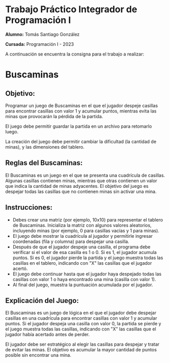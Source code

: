 # Trabajo Práctico Integrador de Programación I
**Alumno:** Tomás Santiago González

**Cursada:** Programación I - 2023

A continuación se encuentra la consigna para el trabajo a realizar:

# Buscaminas

## Objetivo:
Programar un juego de Buscaminas en el que el jugador despeje casillas para encontrar casillas con valor 1 y acumular puntos, mientras evita las minas que provocarán la pérdida de la partida.

El juego debe permitir guardar la partida en un archivo para retomarlo luego.

La creación del juego debe permitir cambiar la dificultad (la cantidad de minas), y las dimensiones del tablero.

## Reglas del Buscaminas:
El Buscaminas es un juego en el que se presenta una cuadrícula de casillas. Algunas casillas contienen minas, mientras que otras contienen un valor que indica la cantidad de minas adyacentes. El objetivo del juego es despejar todas las casillas que no contienen minas sin activar una mina.

## Instrucciones:

 * Debes crear una matriz (por ejemplo, 10x10) para representar el tablero de Buscaminas. Inicializa la matriz con algunos valores aleatorios, incluyendo minas (por ejemplo, 0 para casillas vacías y 1 para minas).
 * El juego debe mostrar la cuadrícula al jugador y permitirle ingresar coordenadas (fila y columna) para despejar una casilla.
 * Después de que el jugador despeje una casilla, el programa debe verificar si el valor de esa casilla es 1 o 0. Si es 1, el jugador acumula puntos. Si es 0, el jugador pierde la partida y el juego muestra todas las casillas en el tablero, indicando con "X" las casillas que el jugador acertó.
 * El juego debe continuar hasta que el jugador haya despejado todas las casillas con valor 1 o haya encontrado una mina (casilla con valor 1).
 * Al final del juego, muestra la puntuación acumulada por el jugador.

## Explicación del Juego:

El Buscaminas es un juego de lógica en el que el jugador debe despejar casillas en una cuadrícula para encontrar casillas con valor 1 y acumular puntos. Si el jugador despeja una casilla con valor 0, la partida se pierde y el juego muestra todas las casillas, indicando con "X" las casillas que el jugador había acertado antes de perder.

El jugador debe ser estratégico al elegir las casillas para despejar y tratar de evitar las minas. El objetivo es acumular la mayor cantidad de puntos posible sin encontrar una mina.

